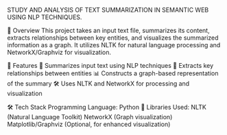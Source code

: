STUDY AND ANALYSIS OF TEXT SUMMARIZATION IN SEMANTIC WEB USING NLP TECHNIQUES.


📌 Overview
This project takes an input text file, summarizes its content, extracts relationships between key entities, and visualizes the summarized information as a graph. It utilizes NLTK for natural language processing and NetworkX/Graphviz for visualization.


🚀 Features
📄 Summarizes input text using NLP techniques
🔗 Extracts key relationships between entities
📊 Constructs a graph-based representation of the summary
🛠️ Uses NLTK and NetworkX for processing and visualization


🛠 Tech Stack
Programming Language: Python 🐍
Libraries Used:
NLTK (Natural Language Toolkit)
NetworkX (Graph visualization)
Matplotlib/Graphviz (Optional, for enhanced visualization)
